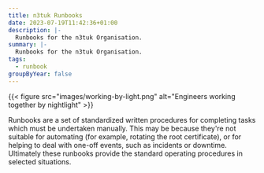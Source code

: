 ```yaml
---
title: n3tuk Runbooks
date: 2023-07-19T11:42:36+01:00
description: |-
  Runbooks for the n3tuk Organisation.
summary: |-
  Runbooks for the n3tuk Organisation.
tags:
  - runbook
groupByYear: false
---
```


{{< figure
    src="images/working-by-light.png"
    alt="Engineers working together by nightlight"
    >}}

Runbooks are a set of standardized written procedures for completing tasks which
must be undertaken manually. This may be because they're not suitable for
automating (for example, rotating the root certificate), or for helping to deal
with one-off events, such as incidents or downtime. Ultimately these runbooks
provide the standard operating procedures in selected situations.
